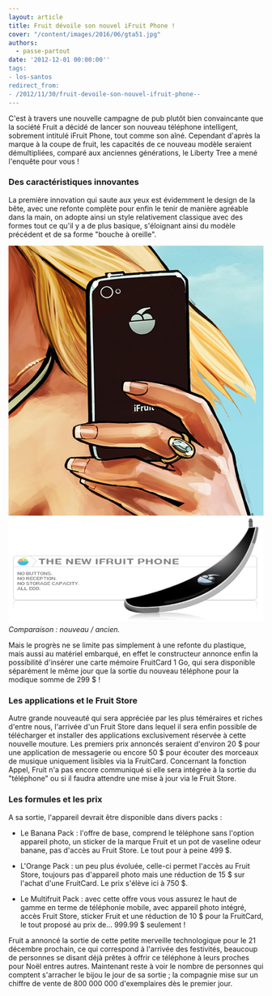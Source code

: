 ```yaml
---
layout: article
title: Fruit dévoile son nouvel iFruit Phone !
cover: "/content/images/2016/06/gta51.jpg"
authors:
  - passe-partout
date: '2012-12-01 00:00:00''
tags:
- los-santos
redirect_from:
- /2012/11/30/fruit-devoile-son-nouvel-ifruit-phone--
---
```


C'est à travers une nouvelle campagne de pub plutôt bien convaincante que la société Fruit a décidé de lancer son nouveau téléphone intelligent, sobrement intitulé iFruit Phone, tout comme son aîné. Cependant d'après la marque à la coupe de fruit, les capacités de ce nouveau modèle seraient démultipliées, comparé aux anciennes générations, le Liberty Tree a mené l'enquête pour vous !

### Des caractéristiques innovantes

La première innovation qui saute aux yeux est évidemment le design de la bête, avec une refonte complète pour enfin le tenir de manière agréable dans la main, on adopte ainsi un style relativement classique avec des formes tout ce qu'il y a de plus basique, s'éloignant ainsi du modèle précédent et de sa forme "bouche à oreille".

![](/content/images/2016/06/ifruit.jpg)
![Comparaison : nouveau / ancien.](/content/images/2016/06/ifruit-ancien.png)
_Comparaison : nouveau / ancien._

Mais le progrès ne se limite pas simplement à une refonte du plastique, mais aussi au matériel embarqué, en effet le constructeur annonce enfin la possibilité d'insérer une carte mémoire FruitCard 1 Go, qui sera disponible séparément le même jour que la sortie du nouveau téléphone pour la modique somme de 299 $ !

### Les applications et le Fruit Store

Autre grande nouveauté qui sera appréciée par les plus téméraires et riches d'entre nous, l'arrivée d'un Fruit Store dans lequel il sera enfin possible de télécharger et installer des applications exclusivement réservée à cette nouvelle mouture. Les premiers prix annoncés seraient d'environ 20 $ pour une application de messagerie ou encore 50 $ pour écouter des morceaux de musique uniquement lisibles via la FruitCard. Concernant la fonction Appel, Fruit n'a pas encore communiqué si elle sera intégrée à la sortie du "téléphone" ou si il faudra attendre une mise à jour via le Fruit Store.

### Les formules et les prix

A sa sortie, l'appareil devrait être disponible dans divers packs :

- Le Banana Pack : l'offre de base, comprend le téléphone sans l'option appareil photo, un sticker de la marque Fruit et un pot de vaseline odeur banane, pas d'accès au Fruit Store. Le tout pour à peine 499 $.

- L'Orange Pack : un peu plus évoluée, celle-ci permet l'accès au Fruit Store, toujours pas d'appareil photo mais une réduction de 15 $ sur l'achat d'une FruitCard. Le prix s'élève ici à 750 $.

- Le Multifruit Pack : avec cette offre vous vous assurez le haut de gamme en terme de téléphonie mobile, avec appareil photo intégré, accès Fruit Store, sticker Fruit et une réduction de 10 $ pour la FruitCard, le tout proposé au prix de... 999.99 $ seulement !

Fruit a annoncé la sortie de cette petite merveille technologique pour le 21 décembre prochain, ce qui correspond à l'arrivée des festivités, beaucoup de personnes se disant déjà prêtes à offrir ce téléphone à leurs proches pour Noël entres autres. Maintenant reste à voir le nombre de personnes qui comptent s'arracher le bijou le jour de sa sortie ; la compagnie mise sur un chiffre de vente de 800 000 000 d'exemplaires dès le premier jour.